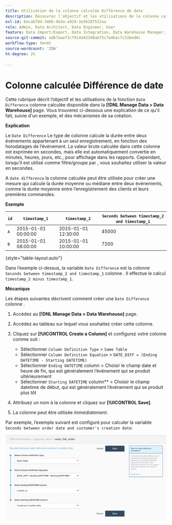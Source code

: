 ```yaml
---
title: Utilisation de la colonne calculée Différence de date
description: Découvrez l’objectif et les utilisations de la colonne calculée Différence par date .
exl-id: 6ecab794-3466-4b3a-a929-3e56287522aa
role: Admin, Data Architect, Data Engineer, User
feature: Data Import/Export, Data Integration, Data Warehouse Manager, Commerce Tables
source-git-commit: adb7aaef1cf914d43348abf5c7e4bec7c51bed0c
workflow-type: tm+mt
source-wordcount: '256'
ht-degree: 2%

---
```


# Colonne calculée Différence de date

Cette rubrique décrit l’objectif et les utilisations de la fonction `Date Difference` colonne calculée disponible dans la **[!DNL Manage Data > Data Warehouse]** page. Vous trouverez ci-dessous une explication de ce qu&#39;il fait, suivie d&#39;un exemple, et des mécanismes de sa création.

**Explication**

Le `Date Difference` Le type de colonne calcule la durée entre deux événements appartenant à un seul enregistrement, en fonction des horodatages de l’événement. La valeur brute calculée dans cette colonne est exprimée en secondes, mais elle est automatiquement convertie en minutes, heures, jours, etc., pour affichage dans les rapports. Cependant, lorsqu’il est utilisé comme filtre/groupe par , vous souhaitez utiliser la valeur en secondes.

A `date difference` la colonne calculée peut être utilisée pour créer une mesure qui calcule la durée moyenne ou médiane entre deux événements, comme la durée moyenne entre l’enregistrement des clients et leurs premières commandes.

**Exemple**

| **`id`** | **`timestamp_1`** | **`timestamp_2`** | **`Seconds between timestamp_2 and timestamp_1`** |
|--- |--- |--- |--- |
| `A` | 2015-01-01 00:00:00 | 2015-01-01 12:30:00 | 45000 |
| `B` | 2015-01-01 08:00:00 | 2015-01-01 10:00:00 | 7200 |

{style="table-layout:auto"}


Dans l’exemple ci-dessus, la variable `Date Difference` est la colonne `Seconds between timestamp_2 and timestamp_1` colonne . Il effectue le calcul `timestamp_2 minus timestamp_1`.

**Mécanique**

Les étapes suivantes décrivent comment créer une `Date Difference` colonne .

1. Accédez au **[!DNL Manage Data > Data Warehouse]** page.
1. Accédez au tableau sur lequel vous souhaitez créer cette colonne.
1. Cliquez sur **[!UICONTROL Create a Column]** et configurez votre colonne comme suit :
   * Sélectionner `Column Definition Type` > `Same Table`
   * Sélectionner `Column Definition Equation` > `DATE_DIFF = (Ending DATETIME - Starting DATETIME)`
   * Sélectionner `Ending DATETIME` column > Choisir le champ date et heure de fin, qui est généralement l’événement qui se produit ultérieurement
   * Sélectionner `Starting DATETIME` column** > Choisir le champ datetime de début, qui est généralement l’événement qui se produit plus tôt

1. Attribuez un nom à la colonne et cliquez sur **[!UICONTROL Save]**.
1. La colonne peut être utilisée *immédiatement*.

Par exemple, l’exemple suivant est configuré pour calculer la variable `Seconds between order date and customer's creation date`:

![](../../assets/date_diff.png)

